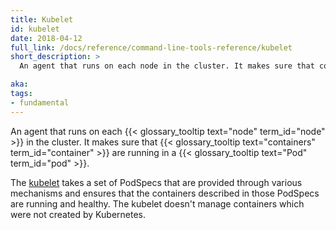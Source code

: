 ```yaml
---
title: Kubelet
id: kubelet
date: 2018-04-12
full_link: /docs/reference/command-line-tools-reference/kubelet
short_description: >
  An agent that runs on each node in the cluster. It makes sure that containers are running in a pod.

aka:
tags:
- fundamental
---
```

 An agent that runs on each {{< glossary_tooltip text="node" term_id="node" >}} in the cluster. It makes sure that {{< glossary_tooltip text="containers" term_id="container" >}} are running in a {{< glossary_tooltip text="Pod" term_id="pod" >}}.

<!--more-->


The [kubelet](/docs/reference/command-line-tools-reference/kubelet/) takes a set of PodSpecs that 
are provided through various mechanisms and ensures that the containers described in those 
PodSpecs are running and healthy. The kubelet doesn't manage containers which were not created by 
Kubernetes.

